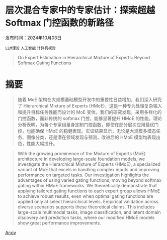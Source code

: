 # 层次混合专家中的专家估计：探索超越 Softmax 门控函数的新路径

发布时间：2024年10月03日

`LLM理论` `人工智能` `计算机视觉`

> On Expert Estimation in Hierarchical Mixture of Experts: Beyond Softmax Gating Functions

# 摘要

> 随着 MoE 架构在大规模基础模型开发中的重要性日益增加，我们深入研究了 Hierarchical Mixture of Experts (HMoE)，这是一种专为处理复杂输入和提升目标任务性能而设计的 MoE 变体。我们的研究发现，采用多样化的门控函数，而非传统的 softmax 门控，能够显著提升 HMoE 的性能。理论分析表明，为每个专家组量身定制门控函数，即使在部分层次应用最优门控，也能确保 HMoE 的稳健表现。实证结果显示，无论是大规模多模态任务、图像分类，还是潜在领域发现与预测，改进后的 HMoE 模型均表现出色，性能大幅提升。

> With the growing prominence of the Mixture of Experts (MoE) architecture in developing large-scale foundation models, we investigate the Hierarchical Mixture of Experts (HMoE), a specialized variant of MoE that excels in handling complex inputs and improving performance on targeted tasks. Our investigation highlights the advantages of using varied gating functions, moving beyond softmax gating within HMoE frameworks. We theoretically demonstrate that applying tailored gating functions to each expert group allows HMoE to achieve robust results, even when optimal gating functions are applied only at select hierarchical levels. Empirical validation across diverse scenarios supports these theoretical claims. This includes large-scale multimodal tasks, image classification, and latent domain discovery and prediction tasks, where our modified HMoE models show great performance improvements.

[Arxiv](https://arxiv.org/abs/2410.02935)